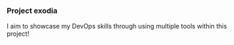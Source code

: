 ### Project exodia
I aim to showcase my DevOps skills through using multiple tools within this project!
